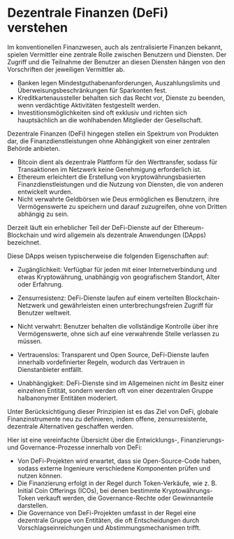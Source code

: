 # Dezentrale Finanzen (DeFi) verstehen

Im konventionellen Finanzwesen, auch als zentralisierte Finanzen bekannt, spielen Vermittler eine zentrale Rolle zwischen Benutzern und Diensten. Der Zugriff und die Teilnahme der Benutzer an diesen Diensten hängen von den Vorschriften der jeweiligen Vermittler ab.

- Banken legen Mindestguthabenanforderungen, Auszahlungslimits und Überweisungsbeschränkungen für Sparkonten fest.
- Kreditkartenaussteller behalten sich das Recht vor, Dienste zu beenden, wenn verdächtige Aktivitäten festgestellt werden.
- Investitionsmöglichkeiten sind oft exklusiv und richten sich hauptsächlich an die wohlhabenden Mitglieder der Gesellschaft.

Dezentrale Finanzen (DeFi) hingegen stellen ein Spektrum von Produkten dar, die Finanzdienstleistungen ohne Abhängigkeit von einer zentralen Behörde anbieten.

- Bitcoin dient als dezentrale Plattform für den Werttransfer, sodass für Transaktionen im Netzwerk keine Genehmigung erforderlich ist.
- Ethereum erleichtert die Erstellung von kryptowährungsbasierten Finanzdienstleistungen und die Nutzung von Diensten, die von anderen entwickelt wurden.
- Nicht verwahrte Geldbörsen wie Deus ermöglichen es Benutzern, ihre Vermögenswerte zu speichern und darauf zuzugreifen, ohne von Dritten abhängig zu sein.

Derzeit läuft ein erheblicher Teil der DeFi-Dienste auf der Ethereum-Blockchain und wird allgemein als dezentrale Anwendungen (DApps) bezeichnet.

Diese DApps weisen typischerweise die folgenden Eigenschaften auf:

- Zugänglichkeit: Verfügbar für jeden mit einer Internetverbindung und etwas Kryptowährung, unabhängig von geografischem Standort, Alter oder Erfahrung.

- Zensurresistenz: DeFi-Dienste laufen auf einem verteilten Blockchain-Netzwerk und gewährleisten einen unterbrechungsfreien Zugriff für Benutzer weltweit.

- Nicht verwahrt: Benutzer behalten die vollständige Kontrolle über ihre Vermögenswerte, ohne sich auf eine verwahrende Stelle verlassen zu müssen.

- Vertrauenslos: Transparent und Open Source, DeFi-Dienste laufen innerhalb vordefinierter Regeln, wodurch das Vertrauen in Dienstanbieter entfällt.

- Unabhängigkeit: DeFi-Dienste sind im Allgemeinen nicht im Besitz einer einzelnen Entität, sondern werden oft von einer dezentralen Gruppe halbanonymer Entitäten moderiert.

Unter Berücksichtigung dieser Prinzipien ist es das Ziel von DeFi, globale Finanzinstrumente neu zu definieren, indem offene, zensurresistente, dezentrale Alternativen geschaffen werden.

Hier ist eine vereinfachte Übersicht über die Entwicklungs-, Finanzierungs- und Governance-Prozesse innerhalb von DeFi:

- Von DeFi-Projekten wird erwartet, dass sie Open-Source-Code haben, sodass externe Ingenieure verschiedene Komponenten prüfen und nutzen können.
- Die Finanzierung erfolgt in der Regel durch Token-Verkäufe, wie z. B. Initial Coin Offerings (ICOs), bei denen bestimmte Kryptowährungs-Token verkauft werden, die Governance-Rechte oder Gewinnanteile darstellen.
- Die Governance von DeFi-Projekten umfasst in der Regel eine dezentrale Gruppe von Entitäten, die oft Entscheidungen durch Vorschlagseinreichungen und Abstimmungsmechanismen trifft.